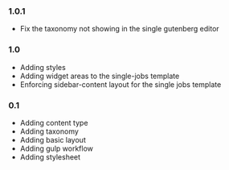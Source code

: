 ### 1.0.1 
* Fix the taxonomy not showing in the single gutenberg editor

### 1.0
* Adding styles
* Adding widget areas to the single-jobs template
* Enforcing sidebar-content layout for the single jobs template

### 0.1
* Adding content type
* Adding taxonomy
* Adding basic layout
* Adding gulp workflow
* Adding stylesheet